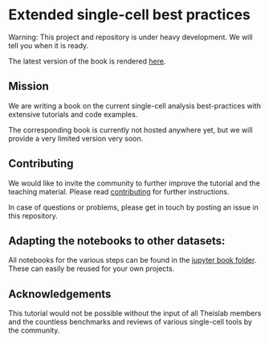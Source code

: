 # Extended single-cell best practices

Warning: This project and repository is under heavy development. We will tell you when it is ready.

The latest version of the book is rendered [here](https://theislab.github.io/extended-single-cell-best-practices/index.html).

## Mission

We are writing a book on the current single-cell analysis best-practices with extensive tutorials and code examples.

The corresponding book is currently not hosted anywhere yet, but we will provide a very limited version very soon.

## Contributing

We would like to invite the community to further improve the tutorial and the teaching material.
Please read [contributing](https://github.com/theislab/extended-single-cell-best-practices/blob/development/CONTRIBUTING.md) for further instructions.

In case of questions or problems, please get in touch by posting an issue in this repository.

## Adapting the notebooks to other datasets:

All notebooks for the various steps can be found in the [jupyter book folder](extended-single-cell-best-practices/tree/master/jupyter-book). 
These can easily be reused for your own projects.

## Acknowledgements

This tutorial would not be possible without the input of all Theislab members and the countless benchmarks and reviews of various single-cell tools by the community.
